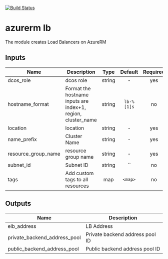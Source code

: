 [![Build Status](https://jenkins-terraform.mesosphere.com/service/dcos-terraform-jenkins/job/dcos-terraform/job/terraform-azurerm-lb/job/master/badge/icon)](https://jenkins-terraform.mesosphere.com/service/dcos-terraform-jenkins/job/dcos-terraform/job/terraform-azurerm-lb/job/master/)
# azurerm lb
The module creates Load Balancers on AzureRM


## Inputs

| Name | Description | Type | Default | Required |
|------|-------------|:----:|:-----:|:-----:|
| dcos_role | dcos role | string | - | yes |
| hostname_format | Format the hostname inputs are index+1, region, cluster_name | string | `lb-%[1]s` | no |
| location | location | string | - | yes |
| name_prefix | Cluster Name | string | - | yes |
| resource_group_name | resource group name | string | - | yes |
| subnet_id | Subnet ID | string | `` | no |
| tags | Add custom tags to all resources | map | `<map>` | no |

## Outputs

| Name | Description |
|------|-------------|
| elb_address | LB Address |
| private_backend_address_pool | Private backend address pool ID |
| public_backend_address_pool | Public backend address pool ID |

